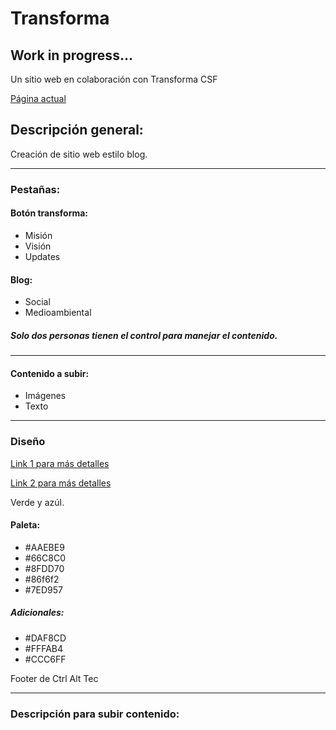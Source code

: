 # Transforma

## Work in progress...

Un sitio web en colaboración con Transforma CSF

[Página actual](https://ctrl-alt-tec.github.io/Transforma)

## Descripción general:

Creación de sitio web estilo blog.

---

### Pestañas:
#### Botón transforma:
* Misión
* Visión
* Updates

#### Blog:
* Social
* Medioambiental
##### Solo dos personas tienen el control para manejar el contenido.

---

#### Contenido a subir:
* Imágenes
* Texto

---

### Diseño
[Link 1 para más detalles](https://drive.google.com/file/d/1rsLfMgI-iAeSjb-EaTq1FgPUeRPh9E8K/view?usp=sharing)

[Link 2 para más detalles](https://drive.google.com/file/d/14SiuLvNhBfEukxQeQS-HqECk9K0vcIlN/view?usp=sharing)

Verde y azúl.
#### Paleta:
* #AAEBE9
* #66C8C0
* #8FDD70
* #86f6f2
* #7ED957
##### Adicionales:
* #DAF8CD
* #FFFAB4
* #CCC6FF

Footer de Ctrl Alt Tec

---

### Descripción para subir contenido:
